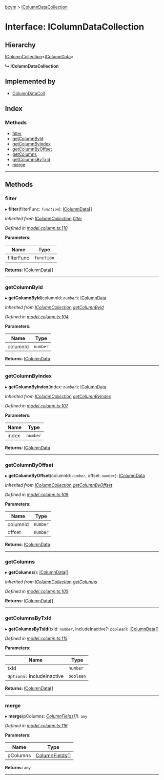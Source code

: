 [bcvm](../README.md) > [IColumnDataCollection](../interfaces/icolumndatacollection.md)

# Interface: IColumnDataCollection

## Hierarchy

 [IColumnCollection](icolumncollection.md)<[IColumnData](icolumndata.md)>

**↳ IColumnDataCollection**

## Implemented by

* [ColumnDataColl](../classes/columndatacoll.md)

## Index

### Methods

* [filter](icolumndatacollection.md#filter)
* [getColumnById](icolumndatacollection.md#getcolumnbyid)
* [getColumnByIndex](icolumndatacollection.md#getcolumnbyindex)
* [getColumnByOffset](icolumndatacollection.md#getcolumnbyoffset)
* [getColumns](icolumndatacollection.md#getcolumns)
* [getColumnsByTxId](icolumndatacollection.md#getcolumnsbytxid)
* [merge](icolumndatacollection.md#merge)

---

## Methods

<a id="filter"></a>

###  filter

▸ **filter**(filterFunc: *`function`*): [IColumnData](icolumndata.md)[]

*Inherited from [IColumnCollection](icolumncollection.md).[filter](icolumncollection.md#filter)*

*Defined in [model.column.ts:110](https://github.com/boardwalktech/Boardwalk-Client-Virtual-Machine-JS/blob/bd51c2e/typescript/src/model.column.ts#L110)*

**Parameters:**

| Name | Type |
| ------ | ------ |
| filterFunc | `function` |

**Returns:** [IColumnData](icolumndata.md)[]

___
<a id="getcolumnbyid"></a>

###  getColumnById

▸ **getColumnById**(columnId: *`number`*): [IColumnData](icolumndata.md)

*Inherited from [IColumnCollection](icolumncollection.md).[getColumnById](icolumncollection.md#getcolumnbyid)*

*Defined in [model.column.ts:104](https://github.com/boardwalktech/Boardwalk-Client-Virtual-Machine-JS/blob/bd51c2e/typescript/src/model.column.ts#L104)*

**Parameters:**

| Name | Type |
| ------ | ------ |
| columnId | `number` |

**Returns:** [IColumnData](icolumndata.md)

___
<a id="getcolumnbyindex"></a>

###  getColumnByIndex

▸ **getColumnByIndex**(index: *`number`*): [IColumnData](icolumndata.md)

*Inherited from [IColumnCollection](icolumncollection.md).[getColumnByIndex](icolumncollection.md#getcolumnbyindex)*

*Defined in [model.column.ts:107](https://github.com/boardwalktech/Boardwalk-Client-Virtual-Machine-JS/blob/bd51c2e/typescript/src/model.column.ts#L107)*

**Parameters:**

| Name | Type |
| ------ | ------ |
| index | `number` |

**Returns:** [IColumnData](icolumndata.md)

___
<a id="getcolumnbyoffset"></a>

###  getColumnByOffset

▸ **getColumnByOffset**(columnId: *`number`*, offset: *`number`*): [IColumnData](icolumndata.md)

*Inherited from [IColumnCollection](icolumncollection.md).[getColumnByOffset](icolumncollection.md#getcolumnbyoffset)*

*Defined in [model.column.ts:108](https://github.com/boardwalktech/Boardwalk-Client-Virtual-Machine-JS/blob/bd51c2e/typescript/src/model.column.ts#L108)*

**Parameters:**

| Name | Type |
| ------ | ------ |
| columnId | `number` |
| offset | `number` |

**Returns:** [IColumnData](icolumndata.md)

___
<a id="getcolumns"></a>

###  getColumns

▸ **getColumns**(): [IColumnData](icolumndata.md)[]

*Inherited from [IColumnCollection](icolumncollection.md).[getColumns](icolumncollection.md#getcolumns)*

*Defined in [model.column.ts:105](https://github.com/boardwalktech/Boardwalk-Client-Virtual-Machine-JS/blob/bd51c2e/typescript/src/model.column.ts#L105)*

**Returns:** [IColumnData](icolumndata.md)[]

___
<a id="getcolumnsbytxid"></a>

###  getColumnsByTxId

▸ **getColumnsByTxId**(txId: *`number`*, includeInactive?: *`boolean`*): [IColumnData](icolumndata.md)[]

*Defined in [model.column.ts:115](https://github.com/boardwalktech/Boardwalk-Client-Virtual-Machine-JS/blob/bd51c2e/typescript/src/model.column.ts#L115)*

**Parameters:**

| Name | Type |
| ------ | ------ |
| txId | `number` |
| `Optional` includeInactive | `boolean` |

**Returns:** [IColumnData](icolumndata.md)[]

___
<a id="merge"></a>

###  merge

▸ **merge**(pColumns: *[ColumnFields](columnfields.md)[]*): `any`

*Defined in [model.column.ts:116](https://github.com/boardwalktech/Boardwalk-Client-Virtual-Machine-JS/blob/bd51c2e/typescript/src/model.column.ts#L116)*

**Parameters:**

| Name | Type |
| ------ | ------ |
| pColumns | [ColumnFields](columnfields.md)[] |

**Returns:** `any`

___

